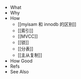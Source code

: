 - What
- Why
- How
	- [[myisam 和 innodb 的区别]]
	- [[索引]]
	- [[MVCC]]
	- [[锁]]
	- [[分表]]
	- [[主从复制]]
- How Good
- Refs
- See Also